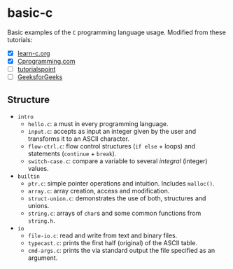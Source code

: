 # basic-c

Basic examples of the `C` programming language usage.
Modified from these tutorials:
- [x] [learn-c.org](https://learn-c.org/)
- [x] [Cprogramming.com](https://www.cprogramming.com/tutorial/c-tutorial.html)
- [ ] [tutorialspoint](https://www.tutorialspoint.com/cprogramming/index.htm)
- [ ] [GeeksforGeeks](https://www.geeksforgeeks.org/c-programming-language/)

## Structure

- `intro`
    + `hello.c`: a must in every programming language.
    + `input.c`: accepts as input an integer given by the user and transforms it to an ASCII character.
    + `flow-ctrl.c`: flow control structures (`if else` + loops) and statements (`continue` + `break`).
    + `switch-case.c`: compare a variable to several _integral_ (integer) values.
- `builtin`
    + `ptr.c`: simple pointer operations and intuition. Includes `malloc()`.
    + `array.c`: array creation, access and modification.
    + `struct-union.c`: demonstrates the use of both, structures and unions.
    + `string.c`: arrays of `char`s and some common functions from `string.h`.
- `io`
    + `file-io.c`: read and write from text and binary files.
    + `typecast.c`: prints the first half (original) of the ASCII table.
    + `cmd-args.c`: prints the via standard output the file specified as an argument.